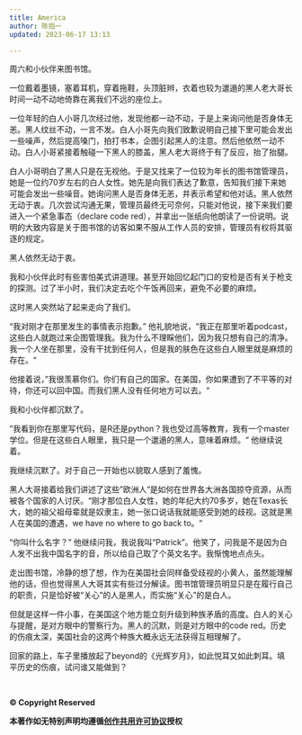 ```yaml
---
title: America
author: 陈抱一
updated: 2023-06-17 13:13

---
```


周六和小伙伴来图书馆。

一位戴着墨镜，塞着耳机，穿着拖鞋，头顶脏辫，衣着也较为邋遢的黑人老大哥长时间一动不动地倚靠在离我们不远的座位上。

一位年轻的白人小哥几次经过他，发现他都一动不动，于是上来询问他是否身体无恙。黑人纹丝不动，一言不发。白人小哥先向我们致歉说明自己接下里可能会发出一些噪声，然后提高嗓门，拍打书本，企图引起黑人的注意。然后他依然一动不动。白人小哥紧接着触碰一下黑人的膝盖，黑人老大哥终于有了反应，抬了抬腿。

白人小哥明白了黑人只是在无视他。于是又找来了一位较为年长的图书馆管理员，她是一位约70岁左右的白人女性。她先是向我们表达了歉意，告知我们接下来她可能会发出一些噪音。她询问黑人是否身体无恙，并表示希望和他对话。黑人依然无动于衷。几次尝试沟通无果，管理员最终无可奈何，只能对他说，接下来我们要进入一个紧急事态（declare code red），并拿出一张纸向他朗读了一份说明。说明的大致内容是关于图书馆的访客如果不服从工作人员的安排，管理员有权将其驱逐的规定。

黑人依然无动于衷。

我和小伙伴此时有些害怕美式讲道理。甚至开始回忆起门口的安检是否有关于枪支的探测。过了半小时，我们决定去吃个午饭再回来，避免不必要的麻烦。

这时黑人突然站了起来走向了我们。

“我对刚才在那里发生的事情表示抱歉。” 他礼貌地说，“我正在那里听着podcast，这些白人就跑过来企图管理我。我为什么不理睬他们，因为我只想有自己的清净。我一个人坐在那里，没有干扰到任何人，但是我的肤色在这些白人眼里就是麻烦的存在。“

他接着说，”我很羡慕你们。你们有自己的国家。在美国，你如果遭到了不平等的对待，你还可以回中国。而我们黑人没有任何地方可以去。“

我和小伙伴都沉默了。

”我看到你在那里写代码，是R还是python？我也受过高等教育，我有一个master学位。但是在这些白人眼里，我只是一个邋遢的黑人，意味着麻烦。“ 他继续说着。

我继续沉默了。对于自己一开始也以貌取人感到了羞愧。

黑人大哥接着给我们讲述了这些”欧洲人“是如何在世界各大洲各国掠夺资源，从而被各个国家的人讨厌。“刚才那位白人女性，她的年纪大约70多岁，她在Texas长大，她的祖父祖母辈就是奴隶主，她一张口说话我就能感受到她的歧视。这就是黑人在美国的遭遇，we have no where to go back to。“

“你叫什么名字？” 他继续问我，我说我叫“Patrick”。他笑了，问我是不是因为白人发不出我中国名字的音，所以给自己取了个英文名字。我惭愧地点点头。

走出图书馆，冷静的想了想，作为在美国社会同样备受歧视的小黄人，虽然能理解他的话，但也觉得黑人大哥其实有些过分解读。图书馆管理员明显只是在履行自己的职责，只是恰好被“关心”的人是黑人，而实施“关心”的是白人。

但就是这样一件小事，在美国这个地方能立刻升级到种族矛盾的高度。白人的关心与提醒，是对方眼中的警察行为。黑人的沉默，则是对方眼中的code red。历史的伤痕太深，美国社会的这两个种族大概永远无法获得互相理解了。

回家的路上，车子里播放起了beyond的《光辉岁月》，如此悦耳又如此刺耳。填平历史的伤痕，试问谁又能做到？

<br>

**© Copyright Reserved**

**本著作如无特别声明均遵循[创作共用许可协议](https://creativecommons.org/)授权**